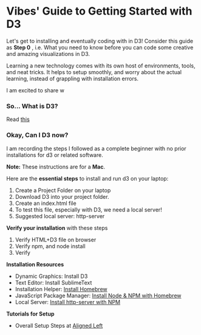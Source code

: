 # Vibes' Guide to Getting Started with D3
Let's get to installing and eventually coding with in D3! Consider this guide as **Step 0** , i.e.  What you need to know before you can code some creative and amazing visualizations in D3.

Learning a new technology comes with its own host of environments, tools, and neat tricks. It helps to setup smoothly, and worry about the actual learning, instead of grappling with installation errors.

I am excited to share w 
 
### So... What is D3?
Read [this]()

### Okay, Can I D3 now?
I am recording the steps I followed as a complete beginner with no prior installations for d3 or related software.

**Note:** These instructions are for a **Mac**.

Here are the **essential steps** to install and run d3 on your laptop:
1. Create a Project Folder on your laptop
2. Download D3 into your project folder.
3. Create an index.html file
4. To test this file, especially with D3, we need a local server!
5. Suggested local server: http-server

**Verify your installation** with these steps
1. Verify HTML+D3 file on browser
2. Verify npm, and node install
3. Verify 


**Installation Resources**

* Dynamic Graphics: Install D3
* Text Editor: Install SublimeText
* Installation Helper: [Install Homebrew]()
* JavaScript Package Manager: [Install Node & NPM with Homebrew]()
* Local Server: [Install http-server with NPM]()


**Tutorials for Setup** 
* Overall Setup Steps at [Aligned Left](http://alignedleft.com/tutorials/d3/setup)
